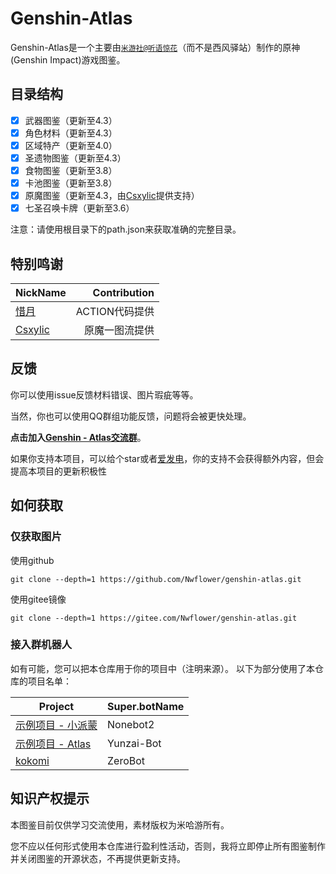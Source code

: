 # Genshin-Atlas
Genshin-Atlas是一个主要由[`米游社@听语惊花`](https://bbs.mihoyo.com/ys/accountCenter/postList?id=289918413)（而不是西风驿站）制作的原神(Genshin Impact)游戏图鉴。

## 目录结构
- [x] 武器图鉴（更新至4.3）
- [x] 角色材料（更新至4.3）
- [x] 区域特产（更新至4.0）
- [x] 圣遗物图鉴（更新至4.3）
- [x] 食物图鉴（更新至3.8）
- [x] 卡池图鉴（更新至3.8）
- [x] 原魔图鉴（更新至4.3，由[Csxylic](https://www.miyoushe.com/ys/accountCenter/postList?id=258229537)提供支持）
- [x] 七圣召唤卡牌（更新至3.6）

注意：请使用根目录下的path.json来获取准确的完整目录。


## 特别鸣谢

| NickName | Contribution |
|-----|-------:|
|[惜月](https://github.com/CMHopeSunshine)| ACTION代码提供 |
|[Csxylic](https://www.miyoushe.com/ys/accountCenter/postList?id=258229537)| 原魔一图流提供 |

## 反馈

你可以使用issue反馈材料错误、图片瑕疵等等。

当然，你也可以使用QQ群组功能反馈，问题将会被更快处理。

**点击加入[Genshin - Atlas交流群](https://qm.qq.com/cgi-bin/qm/qr?k=XOTZhBWpv68F1sfsMIzKJpg28NBPKJgg&jump_from=webapi&authKey=/XagQoLiUhOi+t67MCkWOSRLlXe+ywVmrkCHdoD3CjwqNzAUYspTrqYklkwb3W0R)**。

如果你支持本项目，可以给个star或者[爱发电](https://afdian.net/a/Nwflower)，你的支持不会获得额外内容，但会提高本项目的更新积极性

## 如何获取

### 仅获取图片
使用github
```
git clone --depth=1 https://github.com/Nwflower/genshin-atlas.git
```
使用gitee镜像
```
git clone --depth=1 https://gitee.com/Nwflower/genshin-atlas.git
```
### 接入群机器人

如有可能，您可以把本仓库用于你的项目中（注明来源）。
以下为部分使用了本仓库的项目名单：

| Project | Super.botName |
|------|----------|
| [示例项目 - 小派蒙](https://github.com/CMHopeSunshine/LittlePaimon) | Nonebot2 |
| [示例项目 - Atlas](https://github.com/Nwflower/atlas)        | Yunzai-Bot |
| [kokomi](https://github.com/lianhong2758/kokomi-plugin) | ZeroBot |


## 知识产权提示
本图鉴目前仅供学习交流使用，素材版权为米哈游所有。

您不应以任何形式使用本仓库进行盈利性活动，否则，我将立即停止所有图鉴制作并关闭图鉴的开源状态，不再提供更新支持。